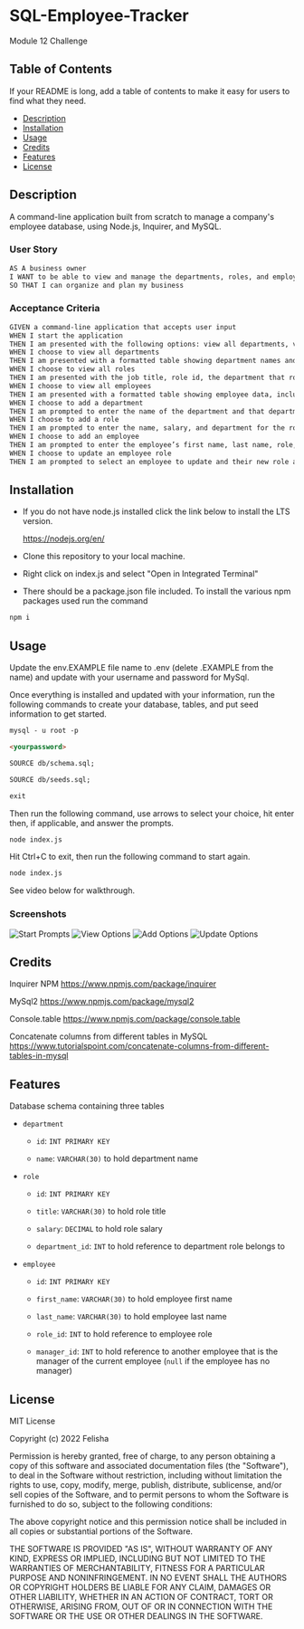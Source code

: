 # SQL-Employee-Tracker
Module 12 Challenge
## Table of Contents

If your README is long, add a table of contents to make it easy for users to find what they need.

- [Description](#description)
- [Installation](#installation)
- [Usage](#usage)
- [Credits](#credits)
- [Features](#features)
- [License](#license)

## Description

A command-line application built from scratch to manage a company's employee database, using Node.js, Inquirer, and MySQL.

### User Story

```md
AS A business owner
I WANT to be able to view and manage the departments, roles, and employees in my company
SO THAT I can organize and plan my business
```

### Acceptance Criteria

```md
GIVEN a command-line application that accepts user input
WHEN I start the application
THEN I am presented with the following options: view all departments, view all roles, view all employees, add a department, add a role, add an employee, and update an employee role
WHEN I choose to view all departments
THEN I am presented with a formatted table showing department names and department ids
WHEN I choose to view all roles
THEN I am presented with the job title, role id, the department that role belongs to, and the salary for that role
WHEN I choose to view all employees
THEN I am presented with a formatted table showing employee data, including employee ids, first names, last names, job titles, departments, salaries, and managers that the employees report to
WHEN I choose to add a department
THEN I am prompted to enter the name of the department and that department is added to the database
WHEN I choose to add a role
THEN I am prompted to enter the name, salary, and department for the role and that role is added to the database
WHEN I choose to add an employee
THEN I am prompted to enter the employee’s first name, last name, role, and manager, and that employee is added to the database
WHEN I choose to update an employee role
THEN I am prompted to select an employee to update and their new role and this information is updated in the database 
```


## Installation

* If you do not have node.js installed click the link below to install the LTS version.

    https://nodejs.org/en/

* Clone this repository to your local machine.

* Right click on index.js and select "Open in Integrated Terminal"

* There should be a package.json file included. To install the various npm packages used run the command
```md
npm i
```

## Usage

Update the env.EXAMPLE file name to .env (delete .EXAMPLE from the name) and update with your username and password for MySql.

Once everything is installed and updated with your information, run the following commands to create your database, tables, and put seed information to get started.
```md
mysql - u root -p

<yourpassword>

SOURCE db/schema.sql;

SOURCE db/seeds.sql;

exit
``` 

Then run the following command, use arrows to select your choice, hit enter then, if applicable, and answer the prompts.
```md
node index.js
``` 
Hit Ctrl+C to exit, then run the following command to start again.
```md
node index.js
``` 
See video below for walkthrough.


### Screenshots
![Start Prompts](assets/images/startPrompts.png)
![View Options](assets/images/viewOptions.png)
![Add Options](assets/images/addOptions.png)
![Update Options](assets/images/updateOptions.png)

## Credits

Inquirer NPM
https://www.npmjs.com/package/inquirer

MySql2
https://www.npmjs.com/package/mysql2

Console.table
https://www.npmjs.com/package/console.table

Concatenate columns from different tables in MySQL
https://www.tutorialspoint.com/concatenate-columns-from-different-tables-in-mysql

## Features

Database schema containing three tables


* `department`

    * `id`: `INT PRIMARY KEY`

    * `name`: `VARCHAR(30)` to hold department name

* `role`

    * `id`: `INT PRIMARY KEY`

    * `title`: `VARCHAR(30)` to hold role title

    * `salary`: `DECIMAL` to hold role salary

    * `department_id`: `INT` to hold reference to department role belongs to

* `employee`

    * `id`: `INT PRIMARY KEY`

    * `first_name`: `VARCHAR(30)` to hold employee first name

    * `last_name`: `VARCHAR(30)` to hold employee last name

    * `role_id`: `INT` to hold reference to employee role

    * `manager_id`: `INT` to hold reference to another employee that is the manager of the current employee (`null` if the employee has no manager)


## License

MIT License

Copyright (c) 2022 Felisha

Permission is hereby granted, free of charge, to any person obtaining a copy
of this software and associated documentation files (the "Software"), to deal
in the Software without restriction, including without limitation the rights
to use, copy, modify, merge, publish, distribute, sublicense, and/or sell
copies of the Software, and to permit persons to whom the Software is
furnished to do so, subject to the following conditions:

The above copyright notice and this permission notice shall be included in all
copies or substantial portions of the Software.

THE SOFTWARE IS PROVIDED "AS IS", WITHOUT WARRANTY OF ANY KIND, EXPRESS OR
IMPLIED, INCLUDING BUT NOT LIMITED TO THE WARRANTIES OF MERCHANTABILITY,
FITNESS FOR A PARTICULAR PURPOSE AND NONINFRINGEMENT. IN NO EVENT SHALL THE
AUTHORS OR COPYRIGHT HOLDERS BE LIABLE FOR ANY CLAIM, DAMAGES OR OTHER
LIABILITY, WHETHER IN AN ACTION OF CONTRACT, TORT OR OTHERWISE, ARISING FROM,
OUT OF OR IN CONNECTION WITH THE SOFTWARE OR THE USE OR OTHER DEALINGS IN THE
SOFTWARE.
